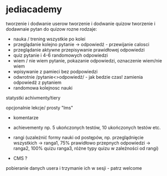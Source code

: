 # jediacademy

tworzenie i dodwanie userow
tworzenie i dodwanie quizow
tworzenie i dodawnaie pytan do quizow
rozne rodzaje:
- nauka / trening
wszystkie po kolei
- przeglądanie
kolejno pytanie -> odpowiedź - przewijanie calosci
- przeglądanie aktywne
przepisywanie prawidłowej odpowiedzi
- quiz
pytanie i 4-6 randomowych odpowiedzi
- wiem / nie wiem
pytanie, pokazanie odpowiedzi, oznaczenie wiem/nie wiem
- wpisywanie
z pamieci bez podpowiedzi
- odwrotnie /pytanie<>odpowiedź/ - jak bedzie czas!
zamienia odpowiedź z pytaniem
- randomowa kolejnosc nauki

statystki
achivmenty/tiery

opcjonalnie lekcje/ prosty "lms"

- komentarze

- achievementy np. 5 ukończonych testów, 10 ukończonych testów etc.
- rangi (uzależnić formy nauki od postępów, np. przeglądnięcie wszystkich -> ranga1, 
75% prawidłowo przepnych odpowiedzi -> ranga2, 100% quizu ranga3, różne typy quizu w zależności od rangi)
- CMS ?


pobieranie danych usera i trzymanie ich w sesji - patrz welcome

